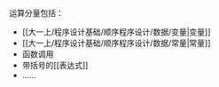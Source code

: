 运算分量包括：
- [[大一上/程序设计基础/顺序程序设计/数据/变量|变量]]
- [[大一上/程序设计基础/顺序程序设计/数据/常量|常量]]
- 函数调用
- 带括号的[[表达式]]
- ......